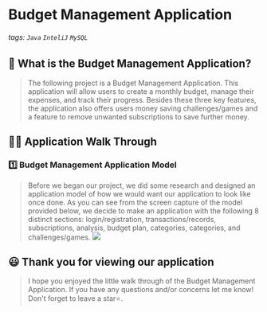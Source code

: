# Budget Management Application

###### tags: `Java` `InteliJ` `MySQL`

## 📝 What is the Budget Management Application?
> The following project is a Budget Management Application. This application will allow users to create a monthly budget, manage their expenses, and track their progress.
> Besides these three key features, the application also offers users money saving challenges/games and a feature to remove unwanted subscriptions to save further money. 

## 👩‍🏫 Application Walk Through
### 1️⃣ Budget Management Application Model ###
> Before we began our project, we did some research and designed an application model of how we would want our application to look like once done. As you can see from the screen capture of the model provided below, we decide to make an application with the following 8 distinct sections: login/registration, transactions/records, subscriptions, analysis, budget plan, categories, categories, and challenges/games.
>![](https://github.com/user-attachments/assets/dfcb2c65-09f4-4715-8892-aca617935690)

> 

## 😃 Thank you for viewing our application ##
> I hope you enjoyed the little walk through of the Budget Management Application. If you have any questions and/or concerns let me know! Don't forget to leave a star⭐️.
